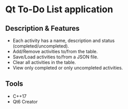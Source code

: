 # Qt To-Do List application


## Description & Features
- Each activity has a name, description and status (completed/uncompleted).
- Add/Remove activities to/from the table.
- Save/Load activities to/from a JSON file.
- Clear all activities in the table.
- View only completed or only uncompleted activities.

## Tools
- C++17
- Qt6 Creator